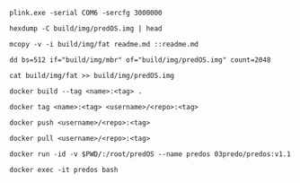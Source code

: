```
plink.exe -serial COM6 -sercfg 3000000
```
```
hexdump -C build/img/predOS.img | head
```
```
mcopy -v -i build/img/fat readme.md ::readme.md
```
```
dd bs=512 if="build/img/mbr" of="build/img/predOS.img" count=2048
```
```
cat build/img/fat >> build/img/predOS.img
```
```
docker build --tag <name>:<tag> .
```
```
docker tag <name>:<tag> <username>/<repo>:<tag>
```
```
docker push <username>/<repo>:<tag>
```
```
docker pull <username>/<repo>:<tag>
```
```
docker run -id -v $PWD/:/root/predOS --name predos 03predo/predos:v1.1
```
```
docker exec -it predos bash
```